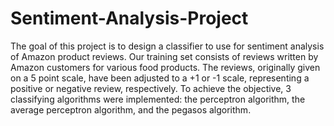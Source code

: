 # Sentiment-Analysis-Project

The goal of this project is to design a classifier to use for sentiment analysis of Amazon product reviews. Our training set consists of reviews written by Amazon customers for various food products. The reviews, originally given on a 5 point scale, have been adjusted to a +1 or -1 scale, representing a positive or negative review, respectively. To achieve the objective, 3 classifying algorithms were implemented: the perceptron algorithm, the average perceptron algorithm, and the pegasos algorithm. 

